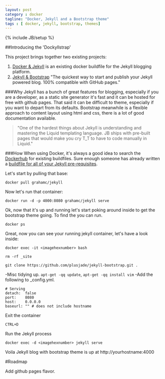 ```yaml
---
layout: post
category : docker
tagline: "Docker, Jekyll and a Bootstrap theme"
tags : [ docker, jekyll, bootstrap, themes]
---
```

{% include JB/setup %}

##Introducing the 'Dockyllstrap'

This project brings together two existing projects:

1. [Docker & Jekyll](https://github.com/grahamc/docker-jekyll) is an existing docker buildfile for the Jekyll blogging platform.
2. [Jekyll & Bootstrap](https://github.com/plusjade/jekyll-bootstrap/) "The quickest way to start and publish your Jekyll powered blog. 100% compatible with GitHub pages."

###Why
Jekyll has a bunch of great features for blogging, especially if you are a developer, as a static site generator it's fast and it can be hosted for free with github pages. That said it can be difficult to theme, especially if you want to depart from its defaults. Bootstrap meanwhile is a flexible approach to content layout using html and css, there is a lot of good documentation available.

> "One of the hardest things about Jekyll is understanding and mastering the Liquid templating language. 
JB ships with pre-built pages that would make you cry T_T to have to code manually in Liquid."

###How
When using Docker, it's always a good idea to search the [Dockerhub](https://registry.hub.docker.com/) for existing buildfiles. Sure enough someone has already written a [buildfile for all of your Jekyll pre-requisites](https://registry.hub.docker.com/u/grahamc/jekyll/).

Let's start by pulling that base:
```
docker pull grahamc/jekyll
```
Now let's run that container:
```
docker run -d -p 4000:8080 grahamc/jekyll serve
```
Ok, now that it's up and running let's start poking around inside to get the bootstrap theme going. To find the <imagehexnumber> you can run.
```
docker ps
```
Great, now you can see your running jekyll container, let's have a look inside: 
```
docker exec -it <imagehexnumber> bash
```
`rm -rf _site`
```
git clone https://github.com/plusjade/jekyll-bootstrap.git .
```
-Misc tidying up.
`apt-get -qq update`, `apt-get -qq install vim` 
-Add the following to _config.yml.
```
# Serving
detach:  false
port:    8080
host:    0.0.0.0
baseurl: "" # does not include hostname
```
Exit the container
```
CTRL+D
```
Run the Jekyll process
```
docker exec -d <imagehexnumber> jekyll serve
```
Voila Jekyll blog with bootstrap theme is up at http://yourhostname:4000

#Roadmap

Add github pages flavor.
